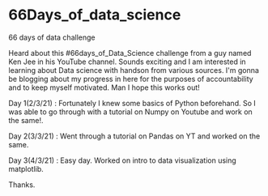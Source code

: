 # 66Days_of_data_science
66 days of data challenge

Heard about this #66days_of_Data_Science challenge from a guy named Ken Jee in his YouTube channel.
Sounds exciting and I am interested in learning about Data science with handson from various sources.
I'm gonna be blogging about my progress in here for the purposes of accountability and to keep myself motivated.
Man I hope this works out!

Day 1(2/3/21) : Fortunately I knew some basics of Python beforehand. So I was able to go through with a tutorial on Numpy on Youtube and work on the same!.

Day 2(3/3/21) : Went through a tutorial on Pandas on YT and worked on the same.

Day 3(4/3/21) : Easy day. Worked on intro to data visualization using matplotlib.

Thanks.
